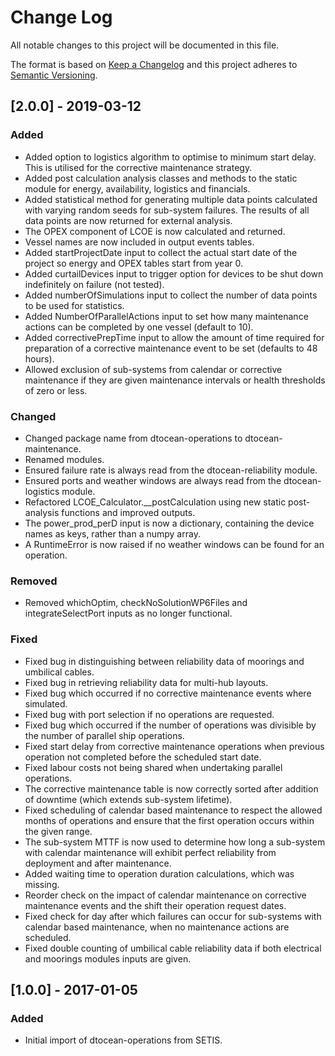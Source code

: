 # Change Log

All notable changes to this project will be documented in this file.

The format is based on [Keep a Changelog](http://keepachangelog.com/)
and this project adheres to [Semantic Versioning](http://semver.org/).

## [2.0.0] - 2019-03-12

### Added

- Added option to logistics algorithm to optimise to minimum start delay. This
  is utilised for the corrective maintenance strategy.
- Added post calculation analysis classes and methods to the static module for
  energy, availability, logistics and financials. 
- Added statistical method for generating multiple data points calculated with 
  varying random seeds for sub-system failures. The results of all data points 
  are now returned for external analysis.
- The OPEX component of LCOE is now calculated and returned.
- Vessel names are now included in output events tables.
- Added startProjectDate input to collect the actual start date of the project 
  so energy and OPEX tables start from year 0.
- Added curtailDevices input to trigger option for devices to be shut down 
  indefinitely on failure (not tested).
- Added numberOfSimulations input to collect the number of data points to be
  used for statistics.
- Added NumberOfParallelActions input to set how many maintenance actions 
  can be completed by one vessel (default to 10).
- Added correctivePrepTime input to allow the amount of time required for
  preparation of a corrective maintenance event to be set (defaults to 48
  hours).
- Allowed exclusion of sub-systems from calendar or corrective maintenance if
  they are given maintenance intervals or health thresholds of zero or less.

### Changed

- Changed package name from dtocean-operations to dtocean-maintenance.
- Renamed modules.
- Ensured failure rate is always read from the dtocean-reliability module.
- Ensured ports and weather windows are always read from the dtocean-logistics
  module.
- Refactored LCOE_Calculator.__postCalculation using new static post-analysis 
  functions and improved outputs.
- The power_prod_perD input is now a dictionary, containing the device names as
  keys, rather than a numpy array.
- A RuntimeError is now raised if no weather windows can be found for an
  operation.

### Removed

- Removed whichOptim, checkNoSolutionWP6Files and integrateSelectPort inputs
  as no longer functional.

### Fixed

- Fixed bug in distinguishing between reliability data of moorings and
  umbilical cables.
- Fixed bug in retrieving reliability data for multi-hub layouts.
- Fixed bug which occurred if no corrective maintenance events where simulated.
- Fixed bug with port selection if no operations are requested.
- Fixed bug which occurred if the number of operations was divisible by the
  number of parallel ship operations.
- Fixed start delay from corrective maintenance operations when previous
  operation not completed before the scheduled start date.
- Fixed labour costs not being shared when undertaking parallel operations.
- The corrective maintenance table is now correctly sorted after addition of
  downtime (which extends sub-system lifetime).
- Fixed scheduling of calendar based maintenance to respect the allowed months
  of operations and ensure that the first operation occurs within the given
  range.
- The sub-system MTTF is now used to determine how long a sub-system with 
  calendar maintenance will exhibit perfect reliability from deployment and 
  after maintenance.
- Added waiting time to operation duration calculations, which was missing.
- Reorder check on the impact of calendar maintenance on corrective maintenance
  events and the shift  their operation request dates.
- Fixed check for day after which failures can occur for sub-systems with
  calendar based maintenance, when no maintenance actions are scheduled.
- Fixed double counting of umbilical cable reliability data if both electrical 
  and moorings modules inputs are given.

## [1.0.0] - 2017-01-05

### Added

- Initial import of dtocean-operations from SETIS.
